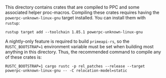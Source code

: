 This directory contains crates that are compiled to PPC and some associated helper proc-macros. Compiling these crates requires having  the `powerpc-unknown-linux-gnu` target installed. You can install them with `rustup`:

```
rustup target add --toolchain 1.85.1 powerpc-unknown-linux-gnu
```

A nightly-only feature is required to build `primeapi-rs`, so the `RUSTC_BOOTSTRAP=1` environment variable must be set when building most anything in this directory. Thus, the recommended command to compile any of these crates is:

```
RUSTC_BOOTSTRAP=1 cargo rustc -p rel_patches --release --target powerpc-unknown-linux-gnu -- -C relocation-model=static
```
